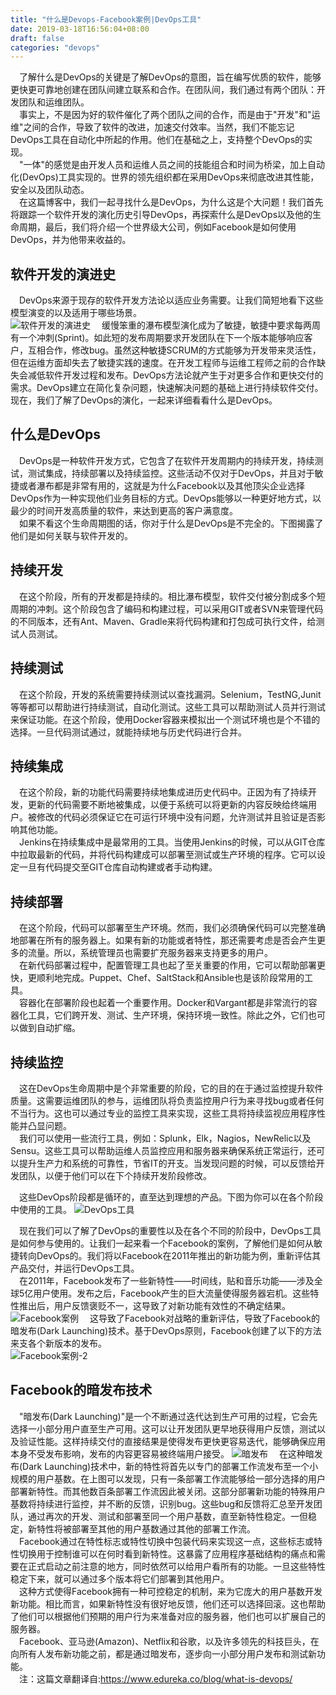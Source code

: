 ```yaml
---
title: "什么是Devops-Facebook案例|DevOps工具"
date: 2019-03-18T16:56:04+08:00
draft: false
categories: "devops"
---
```

&emsp;了解什么是DevOps的关键是了解DevOps的意图，旨在编写优质的软件，能够更快更可靠地创建在团队间建立联系和合作。在团队间，我们通过有两个团队：开发团队和运维团队。   
&emsp;事实上，不是因为好的软件催化了两个团队之间的合作，而是由于"开发"和"运维"之间的合作，导致了软件的改进，加速交付效率。当然，我们不能忘记DevOps工具在自动化中所起的作用。他们在基础之上，支持整个DevOps的实现。  
&emsp;"一体"的感觉是由开发人员和运维人员之间的技能组合和时间为桥梁，加上自动化(DevOps)工具实现的。世界的领先组织都在采用DevOps来彻底改进其性能，安全以及团队动态。  
&emsp;在这篇博客中，我们一起寻找什么是DevOps，为什么这是个大问题！我们首先将跟踪一个软件开发的演化历史引导DevOps，再探索什么是DevOps以及他的生命周期，最后，我们将介绍一个世界级大公司，例如Facebook是如何使用DevOps，并为他带来收益的。

## 软件开发的演进史
&emsp;DevOps来源于现存的软件开发方法论以适应业务需要。让我们简短地看下这些模型演变的以及适用于哪些场景。  
 ![软件开发的演进史](../images/devops/Evolution-of-Software-Development.jpg)
&emsp;缓慢笨重的瀑布模型演化成为了敏捷，敏捷中要求每两周有一个冲刺(Sprint)。如此短的发布周期要求开发团队在下一个版本能够响应客户，互相合作，修改bug。虽然这种敏捷SCRUM的方式能够为开发带来灵活性，但在运维方面却失去了敏捷实践的速度。在开发工程师与运维工程师之前的合作缺失会减低软件开发过程和发布。DevOps方法论就产生于对更多合作和更快交付的需求。DevOps建立在简化复杂问题，快速解决问题的基础上进行持续软件交付。现在，我们了解了DevOps的演化，一起来详细看看什么是DevOps。

## 什么是DevOps

&emsp;DevOps是一种软件开发方式，它包含了在软件开发周期内的持续开发，持续测试，测试集成，持续部署以及持续监控。这些活动不仅对于DevOps，并且对于敏捷或者瀑布都是非常有用的，这就是为什么Facebook以及其他顶尖企业选择DevOps作为一种实现他们业务目标的方式。DevOps能够以一种更好地方式，以最少的时间开发高质量的软件，来达到更高的客户满意度。  
&emsp;如果不看这个生命周期图的话，你对于什么是DevOps是不完全的。下图揭露了他们是如何关联与软件开发的。

## 持续开发
&emsp;在这个阶段，所有的开发都是持续的。相比瀑布模型，软件交付被分割成多个短周期的冲刺。这个阶段包含了编码和构建过程，可以采用GIT或者SVN来管理代码的不同版本，还有Ant、Maven、Gradle来将代码构建和打包成可执行文件，给测试人员测试。

## 持续测试
&emsp;在这个阶段，开发的系统需要持续测试以查找漏洞。Selenium，TestNG,Junit等等都可以帮助进行持续测试，自动化测试。这些工具可以帮助测试人员并行测试来保证功能。在这个阶段，使用Docker容器来模拟出一个测试环境也是个不错的选择。一旦代码测试通过，就能持续地与历史代码进行合并。

## 持续集成
&emsp;在这个阶段，新的功能代码需要持续地集成进历史代码中。正因为有了持续开发，更新的代码需要不断地被集成，以便于系统可以将更新的内容反映给终端用户。被修改的代码必须保证它在可运行环境中没有问题，允许测试并且验证是否影响其他功能。  
&emsp;Jenkins在持续集成中是最常用的工具。当使用Jenkins的时候，可以从GIT仓库中拉取最新的代码，并将代码构建成可以部署至测试或生产环境的程序。它可以设定一旦有代码提交至GIT仓库自动构建或者手动构建。  

## 持续部署
&emsp;在这个阶段，代码可以部署至生产环境。然而，我们必须确保代码可以完整准确地部署在所有的服务器上。如果有新的功能或者特性，那还需要考虑是否会产生更多的流量。所以，系统管理员也需要扩充服务器来支持更多的用户。  
&emsp;在新代码部署过程中，配置管理工具也起了至关重要的作用，它可以帮助部署更快，更顺利地完成。Puppet、Chef、SaltStack和Ansible也是该阶段常用的工具。  
&emsp;容器化在部署阶段也起着一个重要作用。Docker和Vargant都是非常流行的容器化工具，它们跨开发、测试、生产环境，保持环境一致性。除此之外，它们也可以做到自动扩缩。

## 持续监控
&emsp;这在DevOps生命周期中是个非常重要的阶段，它的目的在于通过监控提升软件质量。这需要运维团队的参与，运维团队将负责监控用户行为来寻找bug或者任何不当行为。这也可以通过专业的监控工具来实现，这些工具将持续监视应用程序性能并凸显问题。  
&emsp;我们可以使用一些流行工具，例如：Splunk，Elk，Nagios，NewRelic以及Sensu。这些工具可以帮助运维人员监控应用和服务器来确保系统正常运行，还可以提升生产力和系统的可靠性，节省IT的开支。当发现问题的时候，可以反馈给开发团队，以便于他们可以在下个持续开发阶段修改。  


&emsp;这些DevOps阶段都是循环的，直至达到理想的产品。下图为你可以在各个阶段中使用的工具。
 ![DevOps工具](../images/devops/devops-tools.png)
 
&emsp;现在我们可以了解了DevOps的重要性以及在各个不同的阶段中，DevOps工具是如何参与使用的。让我们一起来看一个Facebook的案例，了解他们是如何从敏捷转向DevOps的。我们将以Facebook在2011年推出的新功能为例，重新评估其产品交付，并运行DevOps工具。  
&emsp;在2011年，Facebook发布了一些新特性——时间线，贴和音乐功能——涉及全球5亿用户使用。发布之后，Facebook产生的巨大流量使得服务器宕机。这些特性推出后，用户反馈褒贬不一，这导致了对新功能有效性的不确定结果。
 ![Facebook案例](../images/devops/3-Facebook-case-study.png)
&emsp;这导致了Facebook对战略的重新评估，导致了Facebook的暗发布(Dark Launching)技术。基于DevOps原则，Facebook创建了以下的方法来支各个新版本的发布。  
 ![Facebook案例-2](../images/devops/Facebook案例.jpg)
## Facebook的暗发布技术
&emsp;"暗发布(Dark Launching)"是一个不断通过迭代达到生产可用的过程，它会先选择一小部分用户直至生产可用。这可以让开发团队更早地获得用户反馈，测试以及验证性能。这样持续交付的直接结果是使得发布更快更容易迭代，能够确保应用本身不受发布影响，发布的内容更容易被终端用户接受。
 ![暗发布](../images/devops/4-FB-Dark-Launching-final.png)
&emsp;在这种暗发布(Dark Launching)技术中，新的特性将首先以专门的部署工作流发布至一个小规模的用户基数。在上图可以发现，只有一条部署工作流能够给一部分选择的用户部署新特性。而其他数百条部署工作流因此被关闭。这部分部署新功能的特殊用户基数将持续进行监控，并不断的反馈，识别bug。这些bug和反馈将汇总至开发团队，通过再次的开发、测试和部署至同一个用户基数，直至新特性稳定。一但稳定，新特性将被部署至其他的用户基数通过其他的部署工作流。  
&emsp;Facebook通过在特性标志或特性切换中包装代码来实现这一点，这些标志或特性切换用于控制谁可以在何时看到新特性。这暴露了应用程序基础结构的痛点和需要在正式启动之前注意的地方，同时依然可以给用户看所有的功能。一旦这些特性稳定下来，就可以通过多个版本将它们部署到其他用户。  
&emsp;这种方式使得Facebook拥有一种可控稳定的机制，来为它庞大的用户基数开发新功能。相比而言，如果新特性没有很好地反馈，他们还可以选择回滚。这也帮助了他们可以根据他们预期的用户行为来准备对应的服务器，他们也可以扩展自己的服务器。  
&emsp;Facebook、亚马逊(Amazon)、Netflix和谷歌，以及许多领先的科技巨头，在向所有人发布新功能之前，都是通过暗发布，逐步向一小部分用户发布和测试新功能。  
&emsp;注：这篇文章翻译自:https://www.edureka.co/blog/what-is-devops/